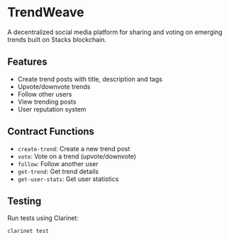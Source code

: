 # TrendWeave
A decentralized social media platform for sharing and voting on emerging trends built on Stacks blockchain.

## Features
- Create trend posts with title, description and tags
- Upvote/downvote trends
- Follow other users
- View trending posts
- User reputation system

## Contract Functions
- `create-trend`: Create a new trend post
- `vote`: Vote on a trend (upvote/downvote)
- `follow`: Follow another user
- `get-trend`: Get trend details
- `get-user-stats`: Get user statistics

## Testing
Run tests using Clarinet:
```bash
clarinet test
```
